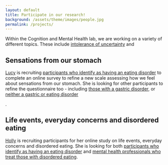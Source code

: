 ```yaml
---
layout: default
title: Participate in our research! 
background: /assets/theme/images/people.jpg
permalink: /projects/
---
```


<div class="blurb">

Within the Cognition and Mental Health lab, we are working on a variety of different topics. These include <a href="/pages/projects/iu.md">intolerance of uncertainty</a> and 

<h2> Sensations from our stomach</h2>
    <p><a href="https://cognition-mental-health.github.io/people/#Lucy+Stafford">Lucy</a> is recruiting <a href="https://york.qualtrics.com/jfe/form/SV_cGQuWRwC1lKqcHs">participants who identify as having an eating disorder</a> to complete an online survey to refine a new scale assessing how we feel about sensations from our stomach. She is looking for other participants to refine the questionnaire too - including <a href="https://york.qualtrics.com/jfe/form/SV_0vwfUyvV5r2tGWq">those with a gastric disorder</a>, or <a href="https://york.qualtrics.com/jfe/form/SV_brelvivpJ8PO5gi">neither a gastric or eating disorder</a></p>. 
<h2> Life events, everyday concerns and disordered eating</h2>
    <p><a href="https://cognition-mental-health.github.io/people/#Holly+Myers">Holly</a> is recruiting participants for her online study on life events, everyday concerns and disordered eating. She is looking for both <a href="https://york.qualtrics.com/jfe/form/SV_3BMVVmHw9yzi2s6">participants who identify as having an eating disorder</a> and <a href="https://york.qualtrics.com/jfe/form/SV_a8BMem5npJEKdNQ">mental health professionals who treat those with disordered eating</a>.</p> 
</div>
